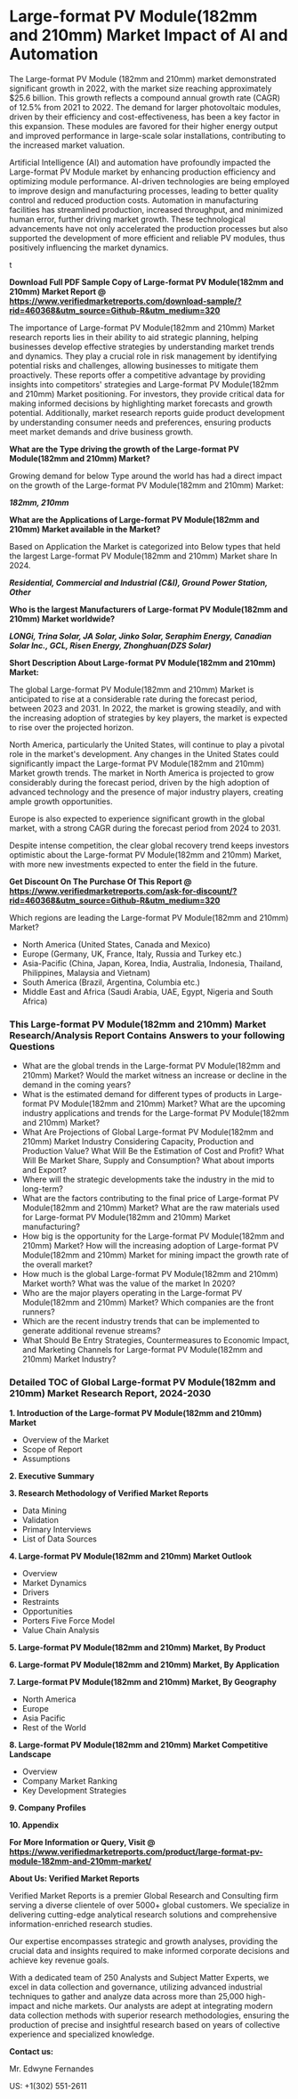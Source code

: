 <meta name="title" content="Global Large-format PV Module(182mm and 210mm) Market Impact of AI and Automation"><meta name="description" content="The Large-format PV Module (182mm and 210mm) market demonstrated significant growth in 2022, with the market size reaching approximately $25.6 billion. This growth ref"><meta name="title" content="Large-format PV Module(182mm and 210mm) Market Size, Share, Scope, Trends, Growth, Opportunities, Analysis, Forecast"><h1>Large-format PV Module(182mm and 210mm) Market Impact of AI and Automation</h1><p>The Large-format PV Module (182mm and 210mm) market demonstrated significant growth in 2022, with the market size reaching approximately $25.6 billion. This growth reflects a compound annual growth rate (CAGR) of 12.5% from 2021 to 2022. The demand for larger photovoltaic modules, driven by their efficiency and cost-effectiveness, has been a key factor in this expansion. These modules are favored for their higher energy output and improved performance in large-scale solar installations, contributing to the increased market valuation.</p><p>Artificial Intelligence (AI) and automation have profoundly impacted the Large-format PV Module market by enhancing production efficiency and optimizing module performance. AI-driven technologies are being employed to improve design and manufacturing processes, leading to better quality control and reduced production costs. Automation in manufacturing facilities has streamlined production, increased throughput, and minimized human error, further driving market growth. These technological advancements have not only accelerated the production processes but also supported the development of more efficient and reliable PV modules, thus positively influencing the market dynamics.</p>t</p><p id="" class=""><strong>Download Full PDF Sample Copy of Large-format PV Module(182mm and 210mm) Market Report @ <a href="https://www.verifiedmarketreports.com/download-sample/?rid=460368&utm_source=Github-R&utm_medium=320" target="_blank">https://www.verifiedmarketreports.com/download-sample/?rid=460368&utm_source=Github-R&utm_medium=320</a></strong></p><p>The importance of&nbsp;Large-format PV Module(182mm and 210mm) Market research reports lies in their ability to aid strategic planning, helping businesses develop effective strategies by understanding market trends and dynamics. They play a crucial role in risk management by identifying potential risks and challenges, allowing businesses to mitigate them proactively. These reports offer a competitive advantage by providing insights into competitors' strategies and Large-format PV Module(182mm and 210mm) Market positioning. For investors, they provide critical data for making informed decisions by highlighting market forecasts and growth potential. Additionally, market research reports guide product development by understanding consumer needs and preferences, ensuring products meet market demands and drive business growth.</p><p><strong>What are the&nbsp;Type driving the growth of the Large-format PV Module(182mm and 210mm) Market?</strong></p><p id="" class="">Growing demand for below Type around the world has had a direct impact on the growth of the Large-format PV Module(182mm and 210mm) Market:</p><em><strong>182mm, 210mm</strong></em></p><strong>What are the&nbsp;Applications&nbsp;of Large-format PV Module(182mm and 210mm) Market available in the Market?</strong></p><p id="" class="">Based on Application the Market is categorized into Below types that held the largest Large-format PV Module(182mm and 210mm) Market share In 2024.</p><em><strong>Residential, Commercial and Industrial (C&I), Ground Power Station, Other</strong></em></p><strong>Who is the largest Manufacturers of Large-format PV Module(182mm and 210mm) Market worldwide?</strong></p><p><em><strong>LONGi, Trina Solar, JA Solar, Jinko Solar, Seraphim Energy, Canadian Solar Inc., GCL, Risen Energy, Zhonghuan(DZS Solar)</strong></em></p><p id="" class=""><strong>Short Description About Large-format PV Module(182mm and 210mm) Market:</strong></p><p>The global Large-format PV Module(182mm and 210mm) Market is anticipated to rise at a considerable rate during the forecast period, between 2023 and 2031. In 2022, the market is growing steadily, and with the increasing adoption of strategies by key players, the market is expected to rise over the projected horizon.</p><p>North America, particularly the United States, will continue to play a pivotal role in the market's development. Any changes in the United States could significantly impact the Large-format PV Module(182mm and 210mm) Market growth trends. The market in North America is projected to grow considerably during the forecast period, driven by the high adoption of advanced technology and the presence of major industry players, creating ample growth opportunities.</p><p>Europe is also expected to experience significant growth in the global market, with a strong CAGR during the forecast period from 2024 to 2031.</p><p>Despite intense competition, the clear global recovery trend keeps investors optimistic about the Large-format PV Module(182mm and 210mm) Market, with more new investments expected to enter the field in the future.</p><p id="" class=""><strong>Get Discount On The Purchase Of This Report @ <a href="https://www.verifiedmarketreports.com/ask-for-discount/?rid=460368&utm_source=Github-R&utm_medium=320" target="_blank">https://www.verifiedmarketreports.com/ask-for-discount/?rid=460368&utm_source=Github-R&utm_medium=320</a></strong></p>Which regions are leading the Large-format PV Module(182mm and 210mm) Market?</p><ul><li>North America (United States, Canada and Mexico)</li><li>Europe (Germany, UK, France, Italy, Russia and Turkey etc.)</li><li>Asia-Pacific (China, Japan, Korea, India, Australia, Indonesia, Thailand, Philippines, Malaysia and Vietnam)</li><li>South America (Brazil, Argentina, Columbia etc.)</li><li>Middle East and Africa (Saudi Arabia, UAE, Egypt, Nigeria and South Africa)</li></ul><h3 id="" class="">This Large-format PV Module(182mm and 210mm) Market Research/Analysis Report Contains Answers to your following Questions</h3><ul><li>What are the global trends in the Large-format PV Module(182mm and 210mm) Market? Would the market witness an increase or decline in the demand in the coming years?</li><li>What is the estimated demand for different types of products in Large-format PV Module(182mm and 210mm) Market? What are the upcoming industry applications and trends for the Large-format PV Module(182mm and 210mm) Market?</li><li>What Are Projections of Global Large-format PV Module(182mm and 210mm) Market Industry Considering Capacity, Production and Production Value? What Will Be the Estimation of Cost and Profit? What Will Be Market Share, Supply and Consumption? What about imports and Export?</li><li>Where will the strategic developments take the industry in the mid to long-term?</li><li>What are the factors contributing to the final price of Large-format PV Module(182mm and 210mm) Market? What are the raw materials used for Large-format PV Module(182mm and 210mm) Market manufacturing?</li><li>How big is the opportunity for the Large-format PV Module(182mm and 210mm) Market? How will the increasing adoption of Large-format PV Module(182mm and 210mm) Market for mining impact the growth rate of the overall market?</li><li>How much is the global Large-format PV Module(182mm and 210mm) Market worth? What was the value of the market In 2020?</li><li>Who are the major players operating in the Large-format PV Module(182mm and 210mm) Market? Which companies are the front runners?</li><li>Which are the recent industry trends that can be implemented to generate additional revenue streams?</li><li>What Should Be Entry Strategies, Countermeasures to Economic Impact, and Marketing Channels for Large-format PV Module(182mm and 210mm) Market Industry?</li></ul><h3 id="" class="">Detailed TOC of Global Large-format PV Module(182mm and 210mm) Market Research Report, 2024-2030</h3><p id="" class=""><strong>1. Introduction of the Large-format PV Module(182mm and 210mm) Market</strong></p><ul><li>Overview of the Market</li><li>Scope of Report</li><li>Assumptions</li></ul><p id="" class=""><strong>2. Executive Summary</strong></p><p id="" class=""><strong>3. Research Methodology of Verified Market Reports</strong></p><ul><li>Data Mining</li><li>Validation</li><li>Primary Interviews</li><li>List of Data Sources</li></ul><p id="" class=""><strong>4. Large-format PV Module(182mm and 210mm) Market Outlook</strong></p><ul><li>Overview</li><li>Market Dynamics</li><li>Drivers</li><li>Restraints</li><li>Opportunities</li><li>Porters Five Force Model</li><li>Value Chain Analysis</li></ul><p id="" class=""><strong>5. Large-format PV Module(182mm and 210mm) Market, By Product</strong></p><p id="" class=""><strong>6. Large-format PV Module(182mm and 210mm) Market, By Application</strong></p><p id="" class=""><strong>7. Large-format PV Module(182mm and 210mm) Market, By Geography</strong></p><ul><li>North America</li><li>Europe</li><li>Asia Pacific</li><li>Rest of the World</li></ul><p id="" class=""><strong>8. Large-format PV Module(182mm and 210mm) Market Competitive Landscape</strong></p><ul><li>Overview</li><li>Company Market Ranking</li><li>Key Development Strategies</li></ul><p id="" class=""><strong>9. Company Profiles</strong></p><p id="" class=""><strong>10. Appendix</strong></p><p id="" class=""><strong>For More Information or Query, Visit @ <a href="https://www.verifiedmarketreports.com/product/large-format-pv-module-182mm-and-210mm-market/" target="_blank">https://www.verifiedmarketreports.com/product/large-format-pv-module-182mm-and-210mm-market/</a></strong></p><p id="" class=""><strong>About Us: Verified Market Reports</strong></p><p id="" class="">Verified Market Reports is a premier Global Research and Consulting firm serving a diverse clientele of over 5000+ global customers. We specialize in delivering cutting-edge analytical research solutions and comprehensive information-enriched research studies.</p><p id="" class="">Our expertise encompasses strategic and growth analyses, providing the crucial data and insights required to make informed corporate decisions and achieve key revenue goals.</p><p id="" class="">With a dedicated team of 250 Analysts and Subject Matter Experts, we excel in data collection and governance, utilizing advanced industrial techniques to gather and analyze data across more than 25,000 high-impact and niche markets. Our analysts are adept at integrating modern data collection methods with superior research methodologies, ensuring the production of precise and insightful research based on years of collective experience and specialized knowledge.</p><p id="" class=""><strong>Contact us:</strong></p><p id="" class="">Mr. Edwyne Fernandes</p><p id="" class="">US: +1(302) 551-2611</p>